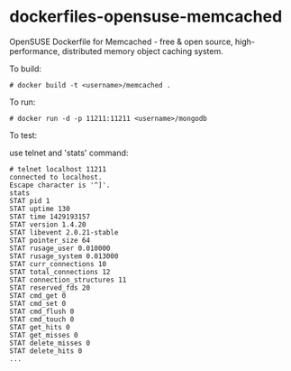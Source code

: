 dockerfiles-opensuse-memcached
==============================

OpenSUSE Dockerfile for Memcached - free & open source, high-performance, distributed memory object caching system.  


To build:

```
# docker build -t <username>/memcached .
```

To run: 

```
# docker run -d -p 11211:11211 <username>/mongodb
```

To test:

use telnet and 'stats' command:

```
# telnet localhost 11211
connected to localhost.
Escape character is '^]'.
stats
STAT pid 1
STAT uptime 130
STAT time 1429193157
STAT version 1.4.20
STAT libevent 2.0.21-stable
STAT pointer_size 64
STAT rusage_user 0.010000
STAT rusage_system 0.013000
STAT curr_connections 10
STAT total_connections 12
STAT connection_structures 11
STAT reserved_fds 20
STAT cmd_get 0
STAT cmd_set 0
STAT cmd_flush 0
STAT cmd_touch 0
STAT get_hits 0
STAT get_misses 0
STAT delete_misses 0
STAT delete_hits 0
...
```
